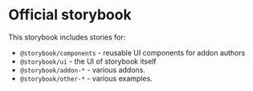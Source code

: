 # Official storybook

This storybook includes stories for:

- `@storybook/components` - reusable UI components for addon authors
- `@storybook/ui` - the UI of storybook itself
- `@storybook/addon-*` - various addons.
- `@storybook/other-*` - various examples.
